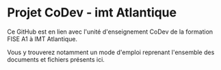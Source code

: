 # Projet CoDev - imt Atlantique

Ce GitHub est en lien avec l'unité d'enseignement CoDev de la formation FISE A1 à IMT Atlantique.

Vous y trouverez notamment un mode d'emploi reprenant l'ensemble des documents et fichiers présents ici.
